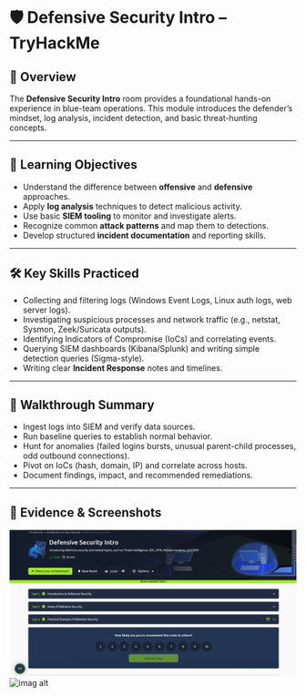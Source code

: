# 🛡️ Defensive Security Intro – TryHackMe

## 📌 Overview
The **Defensive Security Intro** room provides a foundational hands-on experience in blue-team operations.
This module introduces the defender’s mindset, log analysis, incident detection, and basic threat-hunting concepts.

---

## 🎯 Learning Objectives
- Understand the difference between **offensive** and **defensive** approaches.
- Apply **log analysis** techniques to detect malicious activity.
- Use basic **SIEM tooling** to monitor and investigate alerts.
- Recognize common **attack patterns** and map them to detections.
- Develop structured **incident documentation** and reporting skills.

---

## 🛠️ Key Skills Practiced
- Collecting and filtering logs (Windows Event Logs, Linux auth logs, web server logs).
- Investigating suspicious processes and network traffic (e.g., netstat, Sysmon, Zeek/Suricata outputs).
- Identifying Indicators of Compromise (IoCs) and correlating events.
- Querying SIEM dashboards (Kibana/Splunk) and writing simple detection queries (Sigma-style).
- Writing clear **Incident Response** notes and timelines.

---

## 🔎 Walkthrough Summary
- Ingest logs into SIEM and verify data sources.
- Run baseline queries to establish normal behavior.
- Hunt for anomalies (failed logins bursts, unusual parent-child processes, odd outbound connections).
- Pivot on IoCs (hash, domain, IP) and correlate across hosts.
- Document findings, impact, and recommended remediations.

---

## 📸 Evidence & Screenshots
![imag alt](https://github.com/djhdhdgddfgdd/TryHackMe-RedTeam-Docs/blob/main/%D9%84%D9%82%D8%B7%D8%A9%20%D8%B4%D8%A7%D8%B4%D8%A9%202025-08-20%20081759.png?raw=true)
![imag alt]()
